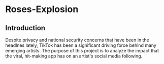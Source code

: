 # Roses-Explosion

## Introduction

Despite privacy and national security concerns that have been in the headlnes lately, TikTok
has been a significant driving force behind many emerging artists. The purpose of this project is
to analyze the impact that the viral, hit-making app has on an artist's social media following.
